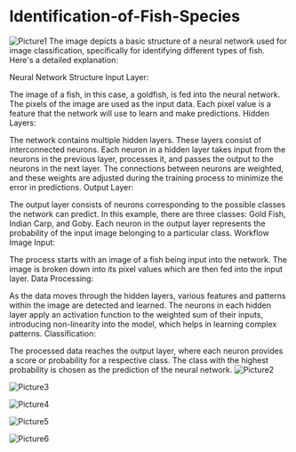 # Identification-of-Fish-Species

![Picture1](https://github.com/srinivas21109/Identification-of-Fish-Species/assets/119849011/cc4ef9fb-1dd9-493b-8ed9-332def49ecfe)
The image depicts a basic structure of a neural network used for image classification, specifically for identifying different types of fish. Here's a detailed explanation:

Neural Network Structure
Input Layer:

The image of a fish, in this case, a goldfish, is fed into the neural network.
The pixels of the image are used as the input data. Each pixel value is a feature that the network will use to learn and make predictions.
Hidden Layers:

The network contains multiple hidden layers. These layers consist of interconnected neurons.
Each neuron in a hidden layer takes input from the neurons in the previous layer, processes it, and passes the output to the neurons in the next layer.
The connections between neurons are weighted, and these weights are adjusted during the training process to minimize the error in predictions.
Output Layer:

The output layer consists of neurons corresponding to the possible classes the network can predict. In this example, there are three classes: Gold Fish, Indian Carp, and Goby.
Each neuron in the output layer represents the probability of the input image belonging to a particular class.
Workflow
Image Input:

The process starts with an image of a fish being input into the network.
The image is broken down into its pixel values which are then fed into the input layer.
Data Processing:

As the data moves through the hidden layers, various features and patterns within the image are detected and learned.
The neurons in each hidden layer apply an activation function to the weighted sum of their inputs, introducing non-linearity into the model, which helps in learning complex patterns.
Classification:

The processed data reaches the output layer, where each neuron provides a score or probability for a respective class.
The class with the highest probability is chosen as the prediction of the neural network.
![Picture2](https://github.com/srinivas21109/Identification-of-Fish-Species/assets/119849011/93d94492-7512-4959-b933-510d19ea6c32)

![Picture3](https://github.com/srinivas21109/Identification-of-Fish-Species/assets/119849011/378fed92-6e8f-4ee3-845d-ab0d76d65c4c)

![Picture4](https://github.com/srinivas21109/Identification-of-Fish-Species/assets/119849011/50cd8f62-a382-4ea6-9809-2fd0aa67cbc8)

![Picture5](https://github.com/srinivas21109/Identification-of-Fish-Species/assets/119849011/360efe91-dd21-412a-b397-788c2b53bd93)

![Picture6](https://github.com/srinivas21109/Identification-of-Fish-Species/assets/119849011/02975bba-0cc1-4e1e-ab87-83a468afd5d3)
